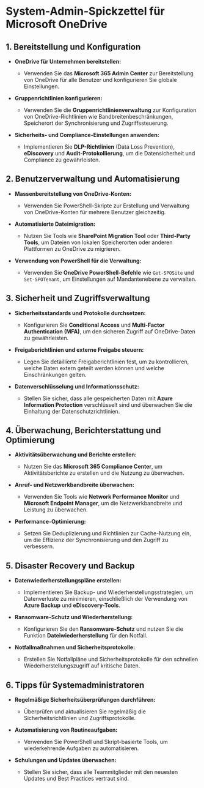 # System-Admin-Spickzettel für Microsoft OneDrive



## 1. Bereitstellung und Konfiguration

- **OneDrive für Unternehmen bereitstellen:**
  - Verwenden Sie das **Microsoft 365 Admin Center** zur Bereitstellung von OneDrive für alle Benutzer und konfigurieren Sie globale Einstellungen.

- **Gruppenrichtlinien konfigurieren:**
  - Verwenden Sie die **Gruppenrichtlinienverwaltung** zur Konfiguration von OneDrive-Richtlinien wie Bandbreitenbeschränkungen, Speicherort der Synchronisierung und Zugriffssteuerung.

- **Sicherheits- und Compliance-Einstellungen anwenden:**
  - Implementieren Sie **DLP-Richtlinien** (Data Loss Prevention), **eDiscovery** und **Audit-Protokollierung**, um die Datensicherheit und Compliance zu gewährleisten.

## 2. Benutzerverwaltung und Automatisierung

- **Massenbereitstellung von OneDrive-Konten:**
  - Verwenden Sie PowerShell-Skripte zur Erstellung und Verwaltung von OneDrive-Konten für mehrere Benutzer gleichzeitig.

- **Automatisierte Dateimigration:**
  - Nutzen Sie Tools wie **SharePoint Migration Tool** oder **Third-Party Tools**, um Dateien von lokalen Speicherorten oder anderen Plattformen zu OneDrive zu migrieren.

- **Verwendung von PowerShell für die Verwaltung:**
  - Verwenden Sie **OneDrive PowerShell-Befehle** wie `Get-SPOSite` und `Set-SPOTenant`, um Einstellungen auf Mandantenebene zu verwalten.

## 3. Sicherheit und Zugriffsverwaltung

- **Sicherheitsstandards und Protokolle durchsetzen:**
  - Konfigurieren Sie **Conditional Access** und **Multi-Factor Authentication (MFA)**, um den sicheren Zugriff auf OneDrive-Daten zu gewährleisten.

- **Freigaberichtlinien und externe Freigabe steuern:**
  - Legen Sie detaillierte Freigaberichtlinien fest, um zu kontrollieren, welche Daten extern geteilt werden können und welche Einschränkungen gelten.

- **Datenverschlüsselung und Informationsschutz:**
  - Stellen Sie sicher, dass alle gespeicherten Daten mit **Azure Information Protection** verschlüsselt sind und überwachen Sie die Einhaltung der Datenschutzrichtlinien.

## 4. Überwachung, Berichterstattung und Optimierung

- **Aktivitätsüberwachung und Berichte erstellen:**
  - Nutzen Sie das **Microsoft 365 Compliance Center**, um Aktivitätsberichte zu erstellen und die Nutzung zu überwachen.

- **Anruf- und Netzwerkbandbreite überwachen:**
  - Verwenden Sie Tools wie **Network Performance Monitor** und **Microsoft Endpoint Manager**, um die Netzwerkbandbreite und Leistung zu überwachen.

- **Performance-Optimierung:**
  - Setzen Sie Deduplizierung und Richtlinien zur Cache-Nutzung ein, um die Effizienz der Synchronisierung und den Zugriff zu verbessern.

## 5. Disaster Recovery und Backup

- **Datenwiederherstellungspläne erstellen:**
  - Implementieren Sie Backup- und Wiederherstellungsstrategien, um Datenverluste zu minimieren, einschließlich der Verwendung von **Azure Backup** und **eDiscovery-Tools**.

- **Ransomware-Schutz und Wiederherstellung:**
  - Konfigurieren Sie den **Ransomware-Schutz** und nutzen Sie die Funktion **Dateiwiederherstellung** für den Notfall.

- **Notfallmaßnahmen und Sicherheitsprotokolle:**
  - Erstellen Sie Notfallpläne und Sicherheitsprotokolle für den schnellen Wiederherstellungszugriff auf kritische Daten.

## 6. Tipps für Systemadministratoren

- **Regelmäßige Sicherheitsüberprüfungen durchführen:**
  - Überprüfen und aktualisieren Sie regelmäßig die Sicherheitsrichtlinien und Zugriffsprotokolle.

- **Automatisierung von Routineaufgaben:**
  - Verwenden Sie PowerShell und Skript-basierte Tools, um wiederkehrende Aufgaben zu automatisieren.

- **Schulungen und Updates überwachen:**
  - Stellen Sie sicher, dass alle Teammitglieder mit den neuesten Updates und Best Practices vertraut sind.
